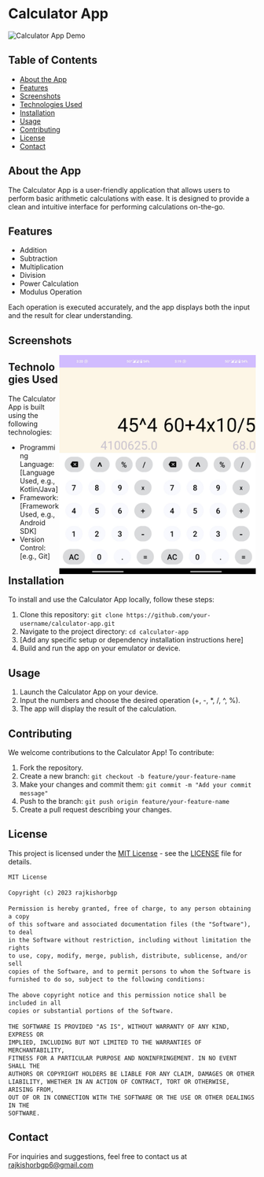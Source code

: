 # Calculator App

![Calculator App Demo](link-to-screenshot-or-demo.gif)

## Table of Contents

- [About the App](#about-the-app)
- [Features](#features)
- [Screenshots](#screenshots)
- [Technologies Used](#technologies-used)
- [Installation](#installation)
- [Usage](#usage)
- [Contributing](#contributing)
- [License](#license)
- [Contact](#contact)

## About the App

The Calculator App is a user-friendly application that allows users to perform basic arithmetic calculations with ease. It is designed to provide a clean and intuitive interface for performing calculations on-the-go.

## Features

- Addition
- Subtraction
- Multiplication
- Division
- Power Calculation
- Modulus Operation

Each operation is executed accurately, and the app displays both the input and the result for clear understanding.

## Screenshots
<img align="right" alt="Coding" width="200" src="https://github.com/rajkishorbgp/my-personal-data-/blob/main/AndroidProjects/calculatorApp/WhatsApp%20Image%202023-08-29%20at%2000.11.26.jpg">
<img align="right" alt="Coding" width="200" src="https://github.com/rajkishorbgp/my-personal-data-/blob/main/AndroidProjects/calculatorApp/WhatsApp%20Image%202023-08-29%20at%2000.11.27.jpg">

## Technologies Used

The Calculator App is built using the following technologies:

- Programming Language: [Language Used, e.g., Kotlin/Java]
- Framework: [Framework Used, e.g., Android SDK]
- Version Control: [e.g., Git]

## Installation

To install and use the Calculator App locally, follow these steps:

1. Clone this repository: `git clone https://github.com/your-username/calculator-app.git`
2. Navigate to the project directory: `cd calculator-app`
3. [Add any specific setup or dependency installation instructions here]
4. Build and run the app on your emulator or device.

## Usage

1. Launch the Calculator App on your device.
2. Input the numbers and choose the desired operation (+, -, \*, /, ^, %).
3. The app will display the result of the calculation.

## Contributing

We welcome contributions to the Calculator App! To contribute:

1. Fork the repository.
2. Create a new branch: `git checkout -b feature/your-feature-name`
3. Make your changes and commit them: `git commit -m "Add your commit message"`
4. Push to the branch: `git push origin feature/your-feature-name`
5. Create a pull request describing your changes.

## License

This project is licensed under the [MIT License](LICENSE) - see the [LICENSE](LICENSE) file for details.

```
MIT License

Copyright (c) 2023 rajkishorbgp

Permission is hereby granted, free of charge, to any person obtaining a copy
of this software and associated documentation files (the "Software"), to deal
in the Software without restriction, including without limitation the rights
to use, copy, modify, merge, publish, distribute, sublicense, and/or sell
copies of the Software, and to permit persons to whom the Software is
furnished to do so, subject to the following conditions:

The above copyright notice and this permission notice shall be included in all
copies or substantial portions of the Software.

THE SOFTWARE IS PROVIDED "AS IS", WITHOUT WARRANTY OF ANY KIND, EXPRESS OR
IMPLIED, INCLUDING BUT NOT LIMITED TO THE WARRANTIES OF MERCHANTABILITY,
FITNESS FOR A PARTICULAR PURPOSE AND NONINFRINGEMENT. IN NO EVENT SHALL THE
AUTHORS OR COPYRIGHT HOLDERS BE LIABLE FOR ANY CLAIM, DAMAGES OR OTHER
LIABILITY, WHETHER IN AN ACTION OF CONTRACT, TORT OR OTHERWISE, ARISING FROM,
OUT OF OR IN CONNECTION WITH THE SOFTWARE OR THE USE OR OTHER DEALINGS IN THE
SOFTWARE.
```

## Contact

For inquiries and suggestions, feel free to contact us at rajkishorbgp6@gmail.com
